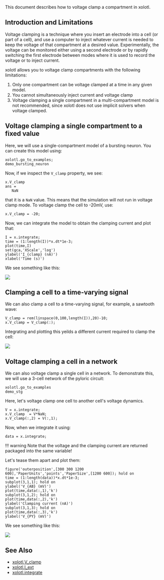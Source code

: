 This document describes how to voltage clamp a compartment in xolotl. 

## Introduction and Limitations 

Voltage clamping is a technique where you insert an electrode into a cell (or part of a cell), and use a computer to inject whatever current is needed to keep the voltage of that compartment at a desired value. Experimentally, the voltage can be monitored either using a second electrode or by rapidly switching the first electrode between modes where it is used to record the voltage or to inject current. 

xolotl allows you to voltage clamp compartments with the following limitations:

1. Only one compartment can be voltage clamped at a time in any given model.
2. You cannot simultaneously inject current and voltage clamp 
3. Voltage clamping a single compartment in a multi-compartment model is not recommended, since xolotl does not use implicit solvers when voltage clamped. 


## Voltage clamping a single compartment to a fixed value

Here, we will use a single-compartment model of a bursting neuron. You can create this model using:

```
xolotl.go_to_examples;
demo_bursting_neuron
```

Now, if we inspect the `V_clamp` property, we see:

```
x.V_clamp
ans =
   NaN
```

that it is a `NaN` value. This means that the simulation will not run in voltage clamp mode. To voltage clamp the cell to -20mV, use:

```
x.V_clamp = -20;
```

Now, we can integrate the model to obtain the clamping current and plot that:

```
I = x.integrate;
time = (1:length(I))*x.dt*1e-3;
plot(time,I)
set(gca,'XScale','log')
ylabel('I_{clamp} (nA)')
xlabel('Time (s)')
```

We see something like this:

![](https://user-images.githubusercontent.com/6005346/50012791-90d2b600-ff8d-11e8-87c3-b927bf462441.png)


## Clamping a cell to a time-varying signal

We can also clamp a cell to a time-varying signal, for example, a sawtooth wave:

```
V_clamp = rem(linspace(0,100,length(I)),20)-10;
x.V_clamp = V_clamp(:);
```

Integrating and plotting this yeilds a different current required to clamp the cell:

![](https://user-images.githubusercontent.com/6005346/50013064-2c642680-ff8e-11e8-8089-846b5900644e.png)


## Voltage clamping a cell in a network

We can also voltage clamp a single cell in a network. To demonstrate this, we will use a 3-cell network of the pyloric circuit:

```
xolotl.go_to_examples
demo_stg
```

Here, let's voltage clamp one cell to another cell's voltage dynamics.

```
V = x.integrate;
x.V_clamp  = V*NaN;
x.V_clamp(:,2) = V(:,1);
```

Now, when we integrate it using:

```
data = x.integrate;
```

!!! warning 
    Note that the voltage and the clamping current are returned packaged into the same variable! 

Let's tease them apart and plot them:

```
figure('outerposition',[300 300 1200 600],'PaperUnits','points','PaperSize',[1200 600]); hold on
time = (1:length(data))*x.dt*1e-3;
subplot(3,1,1); hold on
ylabel('V_{AB} (mV)')
plot(time,data(:,1),'k')
subplot(3,1,2); hold on
plot(time,data(:,2),'k')
ylabel('Clamping current (nA)')
subplot(3,1,3); hold on
plot(time,data(:,3),'k')
ylabel('V_{PY} (mV)')

```

We see something like this:

![](https://user-images.githubusercontent.com/6005346/50013473-3c303a80-ff8f-11e8-88f7-6afaa16826de.png)

## See Also


* [xolotl.V_clamp](https://xolotl.readthedocs.io/en/master/reference/xolotl-properties/#v_clamp)
* [xolotl.I_ext](https://xolotl.readthedocs.io/en/master/reference/xolotl-properties/#i_ext)
* [xolotl.integrate](https://xolotl.readthedocs.io/en/master/reference/xolotl-methods/#integrate)